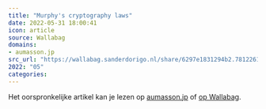 ```yaml
---
title: "Murphy's cryptography laws"
date: 2022-05-31 18:00:41
icon: article
source: Wallabag
domains:
- aumasson.jp
src_url: "https://wallabag.sanderdorigo.nl/share/6297e1831294b2.78122619"
2022: "05"
categories:
---
```

Het oorspronkelijke artikel kan je lezen op [aumasson.jp](https://www.aumasson.jp/murphy.html) of [op Wallabag](https://wallabag.sanderdorigo.nl/share/6297e1831294b2.78122619). 